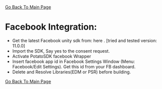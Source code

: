 [Go Back To Main Page](../../README.md)
# Facebook Integration:
* Get the latest Facebook unity sdk from: here . [tried and tested version: 11.0.0] 
* Import the SDK, Say yes to the consent request.
* Activate PotatoSDK facebook Wrapper
* Insert facebook app id in Facebook Settings Window (Menu:  Facebook/Edit Settings). Get this id  from your FB dashboard.
* Delete and Resolve Libraries(EDM or PSR) before building.

[Go Back To Main Page](../../README.md)
